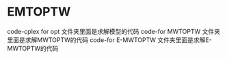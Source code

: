 # EMTOPTW
code-cplex for opt 文件夹里面是求解模型的代码
code-for MWTOPTW 文件夹里面是求解MWTOPTW的代码
code-for E-MWTOPTW 文件夹里面是求解E-MWTOPTW的代码
